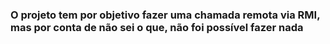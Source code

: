 ### O projeto tem por objetivo fazer uma chamada remota via RMI, mas por conta de não sei o que, não foi possível fazer nada
